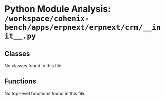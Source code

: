 # Python Module Analysis: `/workspace/cohenix-bench/apps/erpnext/erpnext/crm/__init__.py`

## Classes

No classes found in this file.


## Functions

No top-level functions found in this file.
